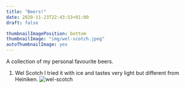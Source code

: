 ```yaml
---
title: "Beers!"
date: 2020-11-23T22:43:53+01:00
draft: false

thumbnailImagePosition: bottom
thumbnailImage: "img/wel-scotch.jpeg"
autoThumbnailImage: yes
---
```

A collection of my personal favourite beers.

1. Wel Scotch
   I tried it with ice and tastes very light but different from Heiniken.
   ![wel-scotch](./img/wel-scotch.jpeg)